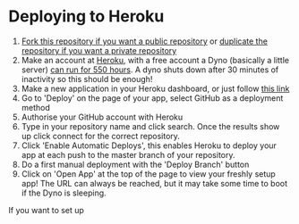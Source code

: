 # Deploying to Heroku

1. [Fork this repository if you want a public repository](https://help.github.com/articles/fork-a-repo/) or [duplicate the repository if you want a private repository](https://help.github.com/articles/duplicating-a-repository/#platform-mac)
2. Make an account at [Heroku](https://signup.heroku.com/), with a free account a Dyno (basically a little server) [can run for 550 hours](https://devcenter.heroku.com/articles/free-dyno-hours). A dyno shuts down after 30 minutes of inactivity so this should be enough! 
3. Make a new application in your Heroku dashboard, or just follow [this link](https://dashboard.heroku.com/new-app)
4. Go to 'Deploy' on the page of your app, select GitHub as a deployment method
5. Authorise your GitHub account with Heroku
6. Type in your repository name and click search. Once the results show up click connect for the correct repository. 
7. Click 'Enable Automatic Deploys', this enables Heroku to deploy your app at each push to the master branch of your repository. 
8. Do a first manual deployment with the 'Deploy Branch' button
9. Click on 'Open App' at the top of the page to view your freshly setup app! The URL can always be reached, but it may take some time to boot if the Dyno is sleeping.

If you want to set up